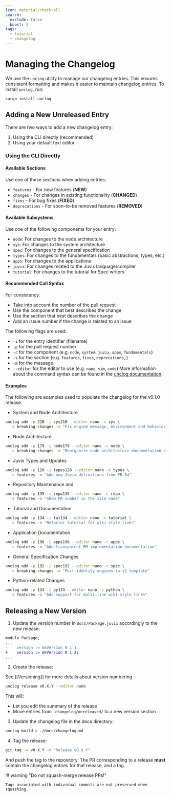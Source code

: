 ```yaml
---
icon: material/check-all
search:
  exclude: false
  boost: 3
tags:
  - tutorial
  - changelog
---
```


# Managing the Changelog

We use the `unclog` utility to manage our changelog entries. This ensures
consistent formatting and makes it easier to maintain changelog entries.
To install `unclog`, run:

```bash
cargo install unclog
```

## Adding a New Unreleased Entry

There are two ways to add a new changelog entry:

1. Using the CLI directly (recommended)
2. Using your default text editor

### Using the CLI Directly

#### Available Sections

Use one of these sections when adding entries:

- `features` - For new features (**NEW**)
- `changes` - For changes in existing functionality (**CHANGED**)
- `fixes` - For bug fixes (**FIXED**)
- `deprecations` - For soon-to-be removed features (**REMOVED**)

#### Available Subsystems

Use one of the following components for your entry:
- `node`: For changes to the node architecture
- `sys`: For changes to the system architecture
- `spec`: For changes to the general specification
- `types`: For changes to the fundamentals (basic abstractions, types, etc.)
- `apps`: For changes to the applications
- `juvix`: For changes related to the Juvix language/compiler
- `tutorial`: For changes to the tutorial for Spec writers

#### Recommended Call Syntax

For consistency,

- Take into account the number of the pull request
- Use the component that best describes the change
- Use the section that best describes the change
- Add an issue number if the change is related to an issue

The following flags are used:

- `-i` for the entry identifier (filename)
- `-p` for the pull request number
- `-c` for the component (e.g. `node`, `system`, `juvix`, `apps`, `fundamentals`)
- `-s` for the section (e.g. `features`, `fixes`, `deprecations`,:)
- `-m` for the message
- `--editor` for the editor to use (e.g. `nano`, `vim`, `code`)
More information about the command syntax can be found in the [unclog
documentation](https://github.com/informalsystems/unclog).

#### Examples

The following are examples used to populate the changelog for the v0.1.0 release.

- System and Node Architecture

```bash
unclog add -p 210 -i sys210 --editor nano -c sys \
  -s breaking-changes -m "Fix engine message, environment and behavior layout"
```

- Node Architecture

```bash
unclog add -p 179 -i node179 --editor nano -c node \
  -s breaking-changes -m "Reorganize node architecture documentation structure"
```

- Juvix Types and Updates

```bash
unclog add -p 128 -i types128 --editor nano -c types \
  -s features -m "Add new Juvix definitions from PR-84"
```

- Repository Maintenance and

```bash
unclog add -p 135 -i repo135 --editor nano -c repo \
  -s features -m "Show PR number in the site name"
```

- Tutorial and Documentation

```bash
unclog add -p 134 -i tut134 --editor nano -c tutorial \
  -s features -m "Refactor tutorial for wiki-style links"
```

- Application Documentation

```bash
unclog add -p 198 -i apps198 --editor nano -c apps \
  -s features -m "Add transparent RM implementation documentation"
```

- General Specification Changes

```bash
unclog add -p 192 -i spec192 --editor nano -c spec \
  -s breaking-changes -m "Port identity engines to v2 template"
```

- Python-related Changes

```bash
unclog add -p 133 -i py133 --editor nano -c python \
  -s features -m "Add support for multi-line wiki-style links"
```

## Releasing a New Version

1. Update the version number in `docs/Package.juvix` accordingly to the new release:

  ```diff title="docs/Package.juvix"
  module Package;
  ...
  -    version := mkVersion 0 1 1
  +    version := mkVersion 0 1 2;
  ...
  ```

2. Create the release:

  See [[Versioning]] for more details about version numbering.

  ```bash
  unclog release v0.X.Y --editor nano
  ```

  This will:
  - Let you edit the summary of the release
  - Move entries from `.changelog/unreleased/` to a new version section

3. Update the changelog file in the docs directory:

  ```bash
  unclog build > ./docs/changelog.md
  ```

4. Tag the release:

  ```bash
  git tag -a v0.X.Y -m "Release v0.X.Y"
  ```

And push the tag to the repository. The PR corresponding to a release **must**
contain the changelog entries for that release, and a tag.

!!! warning "Do not squash-merge release PRs!"

    Tags associated with individual commits are not preserved when squashing.
